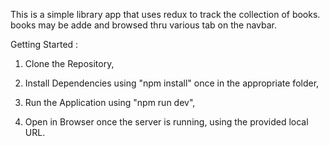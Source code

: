 This is a simple library app that uses redux to track the collection of books.
books may be adde and browsed thru various tab on the navbar.

Getting Started :
1. Clone the Repository,

2. Install Dependencies using "npm install" once in the appropriate folder,

3. Run the Application using "npm run dev",

4. Open in Browser once the server is running, using the provided local URL.
